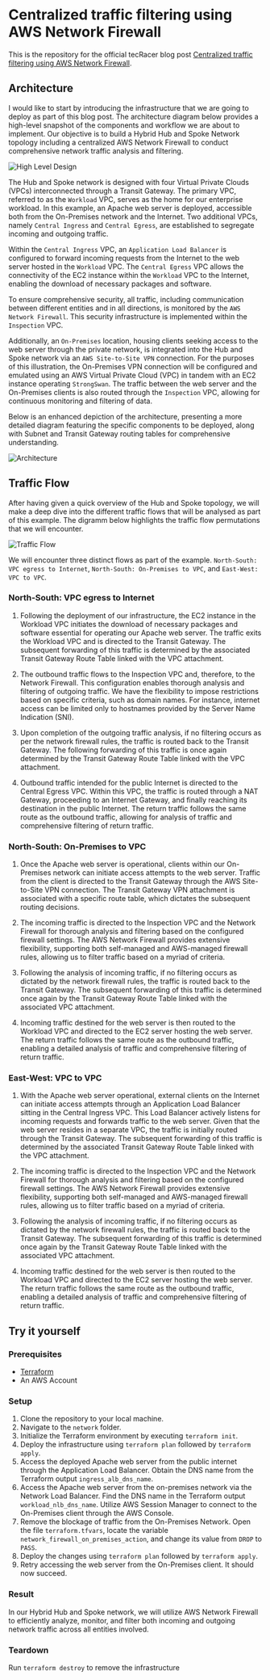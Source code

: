 # Centralized traffic filtering using AWS Network Firewall

This is the repository for the official tecRacer blog post [Centralized traffic filtering using AWS Network Firewall](https://www.tecracer.com/blog/2023/11/centralized-traffic-filtering-using-aws-network-firewall.html).

## Architecture

I would like to start by introducing the infrastructure that we are going to deploy as part of this blog post. The architecture diagram below provides a high-level snapshot of the components and workflow we are about to implement. Our objective is to build a Hybrid Hub and Spoke Network topology including a centralized AWS Network Firewall to conduct comprehensive network traffic analysis and filtering.

![High Level Design](media/high-level.png)

The Hub and Spoke network is designed with four Virtual Private Clouds (VPCs) interconnected through a Transit Gateway. The primary VPC, referred to as the `Workload` VPC, serves as the home for our enterprise workload. In this example, an Apache web server is deployed, accessible both from the On-Premises network and the Internet. Two additional VPCs, namely `Central Ingress` and `Central Egress`, are established to segregate incoming and outgoing traffic.

Within the `Central Ingress` VPC, an `Application Load Balancer` is configured to forward incoming requests from the Internet to the web server hosted in the `Workload` VPC. The `Central Egress` VPC allows the connectivity of the EC2 instance within the `Workload` VPC to the Internet, enabling the download of necessary packages and software.

To ensure comprehensive security, all traffic, including communication between different entities and in all directions, is monitored by the `AWS Network Firewall`. This security infrastructure is implemented within the `Inspection` VPC.

Additionally, an `On-Premises` location, housing clients seeking access to the web server through the private network, is integrated into the Hub and Spoke network via an `AWS Site-to-Site VPN` connection. For the purposes of this illustration, the On-Premises VPN connection will be configured and emulated using an AWS Virtual Private Cloud (VPC) in tandem with an EC2 instance operating `StrongSwan`. The traffic between the web server and the On-Premises clients is also routed through the `Inspection` VPC, allowing for continuous monitoring and filtering of data.

Below is an enhanced depiction of the architecture, presenting a more detailed diagram featuring the specific components to be deployed, along with Subnet and Transit Gateway routing tables for comprehensive understanding.

![Architecture](media/architecture.png)

## Traffic Flow

After having given a quick overview of the Hub and Spoke topology, we will make a deep dive into the different traffic flows that will be analysed as part of this example. The digramm below highlights the traffic flow permutations that we will encounter.

![Traffic Flow](media/traffic-flow.png)

We will encounter three distinct flows as part of the example. `North-South: VPC egress to Internet`, `North-South: On-Premises to VPC`, and `East-West: VPC to VPC`. 

### North-South: VPC egress to Internet

1. Following the deployment of our infrastructure, the EC2 instance in the Workload VPC initiates the download of necessary packages and software essential for operating our Apache web server. The traffic exits the Workload VPC and is directed to the Transit Gateway. The subsequent forwarding of this traffic is determined by the associated Transit Gateway Route Table linked with the VPC attachment.

2. The outbound traffic flows to the Inspection VPC and, therefore, to the Network Firewall. This configuration enables thorough analysis and filtering of outgoing traffic. We have the flexibility to impose restrictions based on specific criteria, such as domain names. For instance, internet access can be limited only to hostnames provided by the Server Name Indication (SNI).

3. Upon completion of the outgoing traffic analysis, if no filtering occurs as per the network firewall rules, the traffic is routed back to the Transit Gateway. The following forwarding of this traffic is once again determined by the Transit Gateway Route Table linked with the VPC attachment.

4. Outbound traffic intended for the public Internet is directed to the Central Egress VPC. Within this VPC, the traffic is routed through a NAT Gateway, proceeding to an Internet Gateway, and finally reaching its destination in the public Internet. The return traffic follows the same route as the outbound traffic, allowing for analysis of traffic and comprehensive filtering of return traffic.

### North-South: On-Premises to VPC

1. Once the Apache web server is operational, clients within our On-Premises network can initiate access attempts to the web server. Traffic from the client is directed to the Transit Gateway through the AWS Site-to-Site VPN connection. The Transit Gateway VPN attachment is associated with a specific route table, which dictates the subsequent routing decisions.

2. The incoming traffic is directed to the Inspection VPC and the Network Firewall for thorough analysis and filtering based on the configured firewall settings. The AWS Network Firewall provides extensive flexibility, supporting both self-managed and AWS-managed firewall rules, allowing us to filter traffic based on a myriad of criteria.

3. Following the analysis of incoming traffic, if no filtering occurs as dictated by the network firewall rules, the traffic is routed back to the Transit Gateway. The subsequent forwarding of this traffic is determined once again by the Transit Gateway Route Table linked with the associated VPC attachment.

4. Incoming traffic destined for the web server is then routed to the Workload VPC and directed to the EC2 server hosting the web server. The return traffic follows the same route as the outbound traffic, enabling a detailed analysis of traffic and comprehensive filtering of return traffic.

### East-West: VPC to VPC

1. With the Apache web server operational, external clients on the Internet can initiate access attempts through an Application Load Balancer sitting in the Central Ingress VPC. This Load Balancer actively listens for incoming requests and forwards traffic to the web server. Given that the web server resides in a separate VPC, the traffic is initially routed through the Transit Gateway. The subsequent forwarding of this traffic is determined by the associated Transit Gateway Route Table linked with the VPC attachment.

2. The incoming traffic is directed to the Inspection VPC and the Network Firewall for thorough analysis and filtering based on the configured firewall settings. The AWS Network Firewall provides extensive flexibility, supporting both self-managed and AWS-managed firewall rules, allowing us to filter traffic based on a myriad of criteria.

3. Following the analysis of incoming traffic, if no filtering occurs as dictated by the network firewall rules, the traffic is routed back to the Transit Gateway. The subsequent forwarding of this traffic is determined once again by the Transit Gateway Route Table linked with the associated VPC attachment.

4. Incoming traffic destined for the web server is then routed to the Workload VPC and directed to the EC2 server hosting the web server. The return traffic follows the same route as the outbound traffic, enabling a detailed analysis of traffic and comprehensive filtering of return traffic.

## Try it yourself

### Prerequisites

- [Terraform](https://developer.hashicorp.com/terraform/downloads)
- An AWS Account

### Setup

1. Clone the repository to your local machine.
2. Navigate to the `network` folder.
3. Initialize the Terraform environment by executing `terraform init`.
4. Deploy the infrastructure using `terraform plan` followed by `terraform apply`.
5. Access the deployed Apache web server from the public internet through the Application Load Balancer. Obtain the DNS name from the Terraform output `ingress_alb_dns_name`.
6. Access the Apache web server from the on-premises network via the Network Load Balancer. Find the DNS name in the Terraform output `workload_nlb_dns_name`. Utilize AWS Session Manager to connect to the On-Premises client through the AWS Console.
7. Remove the blockage of traffic from the On-Premises Network. Open the file `terraform.tfvars`, locate the variable `network_firewall_on_premises_action`, and change its value from `DROP` to `PASS`.
8. Deploy the changes using `terraform plan` followed by `terraform apply`.
9. Retry accessing the web server from the On-Premises client. It should now succeed.

### Result

In our Hybrid Hub and Spoke network, we will utilize AWS Network Firewall to efficiently analyze, monitor, and filter both incoming and outgoing network traffic across all entities involved.

### Teardown

Run `terraform destroy` to remove the infrastructure
